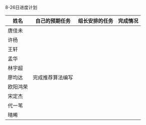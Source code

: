 8-26日进度计划

 

| 姓名     | 自己的预期任务   | 组长安排的任务 | 完成情况 |
| -------- | ---------------- | -------------- | -------- |
| 唐佳未   |                  |                |          |
| 许杨     |                  |                |          |
| 王轩     |                  |                |          |
| 孟华     |                  |                |          |
| 林宇超   |                  |                |          |
| 廖均达   | 完成推荐算法编写 |                |          |
| 欧阳鸿荣 |                  |                |          |
| 宋定杰   |                  |                |          |
| 代一苇   |                  |                |          |
| 晴晞     |                  |                |          |

 